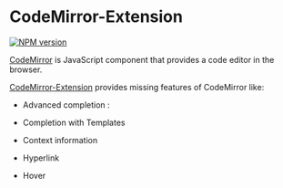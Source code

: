 CodeMirror-Extension
=================

[![NPM version](https://img.shields.io/npm/v/codemirror-extension.svg)](https://www.npmjs.org/package/codemirror-extension)

[CodeMirror](https://github.com/marijnh/CodeMirror) is JavaScript component that provides a code editor in the browser. 

[CodeMirror-Extension](https://github.com/angelozerr/CodeMirror-Extension) provides missing features of CodeMirror like:

* Advanced completion : 
 * Completion with Templates
 * Context information

* Hyperlink
 
* Hover